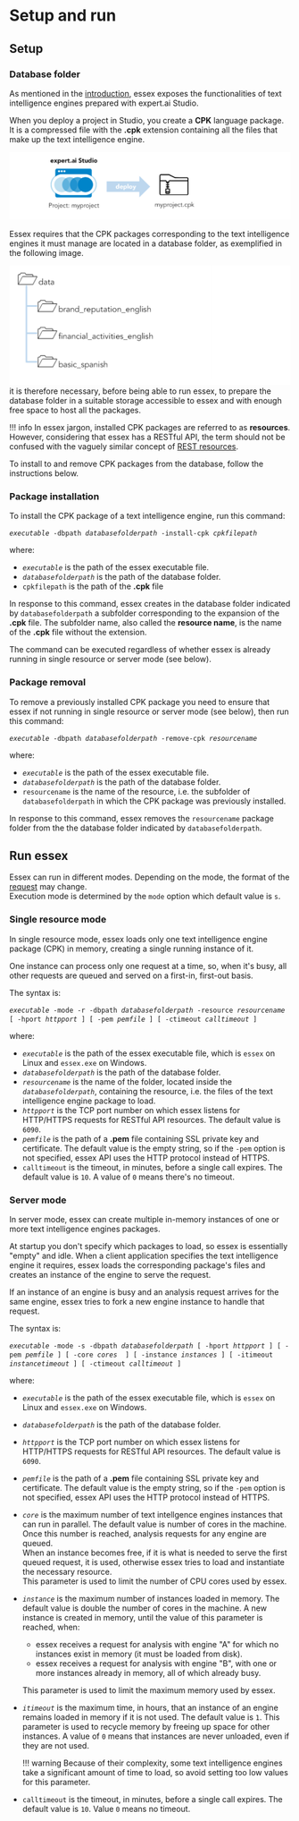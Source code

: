 # Setup and run

## Setup

### Database folder

As mentioned in the [introduction](../index.md), essex exposes the functionalities of text intelligence engines prepared with expert.ai Studio.

When you deploy a project in Studio, you create a **CPK** language package. It is a compressed file with the **.cpk** extension containing all the files that make up the text intelligence engine.

![](studio-deployment.png)

Essex requires that the CPK packages corresponding to the text intelligence engines it must manage are located in a database folder, as exemplified in the following image.

![](database.png)
it is therefore necessary, before being able to run essex, to prepare the database folder in a suitable storage accessible to essex and with enough free space to host all the packages.

!!! info
	In essex jargon, installed CPK packages are referred to as **resources**. However, considering that essex has a RESTful API, the term should not be confused with the vaguely similar concept of <a href="https://www.tutorialspoint.com/restful/restful_resources.htm" target="_blank">REST resources</a>.

To install to and remove CPK packages from the database, follow the instructions below.

### Package installation

To install the CPK package of a text intelligence engine, run this command:

<pre><code><i>executable</i> -dbpath <i>databasefolderpath</i> -install-cpk <i>cpkfilepath</i></code></pre>

where: 

- _`executable`_ is the path of the essex executable file.
- _`databasefolderpath`_ is the path of the database folder.
- `cpkfilepath` is the path of the **.cpk** file

In response to this command, essex creates in the database folder indicated by `databasefolderpath` a subfolder corresponding to the expansion of the **.cpk** file. The subfolder name, also called the **resource name**, is the name of the **.cpk** file without the extension.

The command can be executed regardless of whether essex is already running in single resource or server mode (see below).

### Package removal

To remove a previously installed CPK package you need to ensure that essex if not running in single resource or server mode (see below), then run this command:

<pre><code><i>executable</i> -dbpath <i>databasefolderpath</i> -remove-cpk <i>resourcename</i></code></pre>

where: 

- _`executable`_ is the path of the essex executable file.
- _`databasefolderpath`_ is the path of the database folder.
- `resourcename` is the name of the resource, i.e. the subfolder of `databasefolderpath` in which the CPK package was previously installed.

In response to this command, essex removes the `resourcename` package folder from the the database folder indicated by `databasefolderpath`.

## Run essex

Essex can run in different modes. Depending on the mode, the format of the [request](../reference/requests/index.md) may change.  
Execution mode is determined by the `mode` option which default value is `s`.

### Single resource mode

In single resource mode, essex loads only one text intelligence engine package (CPK) in memory, creating a single running instance of it.

One instance can process only one request at a time, so, when it's busy, all other requests are queued and served on a first-in, first-out basis.

The syntax is:

<pre><code><i>executable</i> -mode -r -dbpath <i>databasefolderpath</i> -resource <i>resourcename</i> [ -hport <i>httpport</i> ] [ -pem <i>pemfile</i> ] [ -ctimeout <i>calltimeout</i> ]</code></pre>

where:

- _`executable`_ is the path of the essex executable file, which is `essex` on Linux and `essex.exe` on Windows.
- _`databasefolderpath`_ is the path of the database folder.
- _`resourcename`_ is the name of the folder, located inside the _`databasefolderpath`_, containing the resource, i.e. the files of the text intelligence engine package to load.
- _`httpport`_ is the TCP port number on which essex listens for HTTP/HTTPS requests for RESTful API resources. The default value is `6090`.
- _`pemfile`_ is the path of a **.pem** file containing SSL private key and certificate. The default value is the empty string, so if the `-pem` option is not specified, essex API uses the HTTP protocol instead of HTTPS.
- `calltimeout` is the timeout, in minutes, before a single call expires. The default value is `10`. A value of `0` means there's no timeout.

### Server mode

In server mode, essex can create multiple in-memory instances of one or more text intelligence engines packages.

At startup you don't specify which packages to load, so essex is essentially "empty" and idle. When a client application specifies the text intelligence engine it requires, essex loads the corresponding package's files and creates an instance of the engine to serve the request.

If an instance of an engine is busy and an analysis request arrives for the same engine, essex tries to fork a new engine instance to handle that request.

The syntax is:

<pre><code><i>executable</i> -mode -s -dbpath <i>databasefolderpath</i> [ -hport <i>httpport</i> ] [ -pem <i>pemfile</i> ] [ -core <i>cores</i>  ] [ -instance <i>instances</i> ] [ -itimeout <i>instancetimeout</i> ] [ -ctimeout <i>calltimeout</i> ]</code></pre>

where:

- _`executable`_ is the path of the essex executable file, which is `essex` on Linux and `essex.exe` on Windows.
- _`databasefolderpath`_ is the path of the database folder.
- _`httpport`_ is the TCP port number on which essex listens for HTTP/HTTPS requests for RESTful API resources. The default value is `6090`.
- _`pemfile`_ is the path of a **.pem** file containing SSL private key and certificate. The default value is the empty string, so if the `-pem` option is not specified, essex API uses the HTTP protocol instead of HTTPS.
- _`core`_ is the maximum number of text intellgence engines instances that can run in parallel.  The default value is number of cores in the machine.
	Once this number is reached, analysis requests for any engine are queued.  
	When an instance becomes free, if it is what is needed to serve the first queued request, it is used, otherwise essex tries to load and instantiate the necessary resource.  
	This parameter is used to limit the number of CPU cores used by essex.
- _`instance`_ is the maximum number of instances loaded in memory. The default value is double the number of cores in the machine.
	A new instance is created in memory, until the value of this parameter is reached, when:
	- essex receives a request for analysis with engine "A" for which no instances exist in memory (it must be loaded from disk).
	- essex receives a request for analysis with engine "B", with one or more instances already in memory, all of which already busy.
	
	This parameter is used to limit the maximum memory used by essex.

- _`itimeout`_ is the maximum time, in hours, that an instance of an engine remains loaded in memory if it is not used. The default value is `1`.
	This parameter is used to recycle memory by freeing up space for other instances. A value of `0` means that instances are never unloaded, even if they are not used.

	!!! warning
		Because of their complexity, some text intelligence engines take a significant amount of time to load, so avoid setting too low values for this parameter.

- `calltimeout` is the timeout, in minutes, before a single call expires. The default value is `10`. Value `0` means no timeout.